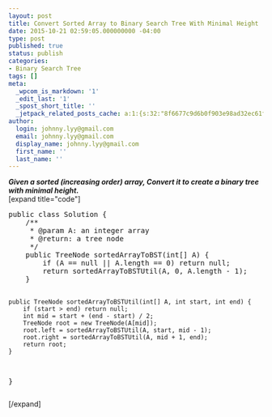 ```yaml
---
layout: post
title: Convert Sorted Array to Binary Search Tree With Minimal Height
date: 2015-10-21 02:59:05.000000000 -04:00
type: post
published: true
status: publish
categories:
- Binary Search Tree
tags: []
meta:
  _wpcom_is_markdown: '1'
  _edit_last: '1'
  _spost_short_title: ''
  _jetpack_related_posts_cache: a:1:{s:32:"8f6677c9d6b0f903e98ad32ec61f8deb";a:2:{s:7:"expires";i:1465832105;s:7:"payload";a:3:{i:0;a:1:{s:2:"id";i:290;}i:1;a:1:{s:2:"id";i:47;}i:2;a:1:{s:2:"id";i:936;}}}}
author:
  login: johnny.lyy@gmail.com
  email: johnny.lyy@gmail.com
  display_name: johnny.lyy@gmail.com
  first_name: ''
  last_name: ''
---
```

<p><strong><em>Given a sorted (increasing order) array, Convert it to create a binary tree with minimal height.</em></strong><br />
[expand title="code"]</p>
<pre>
public class Solution {
    /**
     * @param A: an integer array
     * @return: a tree node
     */
    public TreeNode sortedArrayToBST(int[] A) {  
        if (A == null || A.length == 0) return null;
        return sortedArrayToBSTUtil(A, 0, A.length - 1);
    }
    
    public TreeNode sortedArrayToBSTUtil(int[] A, int start, int end) {
        if (start > end) return null;
        int mid = start + (end - start) / 2;
        TreeNode root = new TreeNode(A[mid]);
        root.left = sortedArrayToBSTUtil(A, start, mid - 1);
        root.right = sortedArrayToBSTUtil(A, mid + 1, end);
        return root;
    }
}
</pre>
<p>[/expand]</p>
